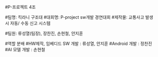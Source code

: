 #P-프로젝트 4조

#팀명: 킥라니 구조대
#대회명: P-project sw개발 경연대회
#제작물: 교통사고 발생 시 자동/ 수동 신고 시스템

#팀원: 류성열(팀장), 장찬진, 손현철, 안지훈

#역할 분배
#HW제작, 임베디드 SW 개발 : 류성열, 안지훈
#Android 개발 : 정찬진
#AI 모델 개발 : 손현철
